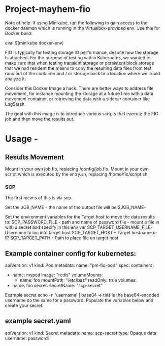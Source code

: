 # Project-mayhem-fio

Note of help:  If using Minikube, run the following to gain access to the docker daemon which is running in the Virtualbox-provided env.  Use this for Docker build:

eval $(minikube docker-env)

FIO is typically for testing storage IO performance, despite how the storage is attached.  For the purpose of 
testing within Kubernetes, we wanted to make sure that when testing transient storage or persistent block storage 
that we had resident the means to copy the resulting data files from test runs out of the container and / or storage
back to a location where we could analyze it.

Consider this Docker Image a hack.  There are better ways to address file movement, for instance mounting the storage at a future time with a data movement container, or retrieving the data with a sidecar container like LogStash.

The goal with this image is to introduce various scripts that execute the FIO job and then move the results out.  

# Usage -

## Results Movement
Mount in your own job.fio, replacing /config/job.fio.
Mount in your own script which is executed by the entry.sh, replacing /home/fio/script.sh

### SCP
The first means of this is via scp.

Set the JOB_NAME - the name of the output file will be $JOB_NAME-

Set the environment variables for the Target host to move the data results to:
SCP_PASSWORD_FILE - path and name of password file - mount a file in with a secret and specify in this env var
SCP_TARGET_USERNAME_FILE- Username to log into target host
SCP_TARGET_HOST   - Target hostname or IP
SCP_TARGET_PATH   - Path to place file on target host

Example container config for kubernetes:
-----
apiVersion: v1
kind: Pod
metadata:
  name: "pm-fio-pod"
spec:
  containers:
  - name: mypod
    image: "redis"
     volumeMounts:
     - name: foo
       mountPath: "/etc/baz"
       readOnly: true
  volumes:
  - name: foo
    secret:
    secretName: "scp-secret"

Example secret
echo -n 'username' | base64 => this is the base64-encoded username
do the same for a password.  Populate the variables below and create your secret.

example secret.yaml
------
apiVersion: v1
kind: Secret
metadata: 
  name: scp-secret
  type: Opaque
  data: 
    username: <base64 encoded username>
    password: <base64 encoded password>



